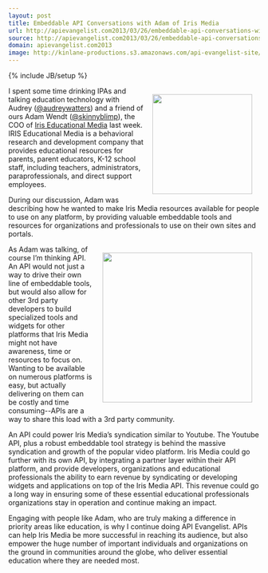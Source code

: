 ```yaml
---
layout: post
title: Embeddable API Conversations with Adam of Iris Media
url: http://apievangelist.com2013/03/26/embeddable-api-conversations-with-adam-of-iris-media/
source: http://apievangelist.com2013/03/26/embeddable-api-conversations-with-adam-of-iris-media/
domain: apievangelist.com2013
image: http://kinlane-productions.s3.amazonaws.com/api-evangelist-site/blog/iris-media-logo.jpeg
---
```

{% include JB/setup %}
<p><a title="Iris Educational Media" href="https://www.irised.com/" target="_blank"><img style="padding: 15px;" src="https://s3.amazonaws.com/kinlane-productions/api-evangelist/iris-media/iris-media-logo.jpeg" alt="" width="200" align="right" /></a></p>
<p>I spent some time drinking IPAs and talking education technology with Audrey (<a href="https://twitter.com/audreywatters">@audreywatters</a>) and a friend of ours Adam Wendt (<a href="https://twitter.com/skinnyblimp">@skinnyblimp</a>), the COO of&nbsp;<a title="Iris Educational Media" href="https://www.irised.com/" target="_blank">Iris Educational Media</a> last week.  IRIS Educational Media is a behavioral research and development company that provides educational resources for parents, parent educators, K-12 school staff, including teachers, administrators, paraprofessionals, and direct support employees.</p>
<p>During our discussion, Adam was describing how he wanted to make Iris Media resources available for people to use on any platform, by providing valuable embeddable tools and resources for organizations and professionals to use on their own sites and portals.</p>
<p><a title="Iris Educational Media" href="https://www.irised.com/" target="_blank"><img style="padding: 15px;" src="https://s3.amazonaws.com/kinlane-productions/api-evangelist/iris-media/iris-media-video.png" alt="" width="300" align="right" /></a></p>
<p>As Adam was talking, of course I&rsquo;m thinking API.  An API would not just a way to drive their own line of embeddable tools, but would also allow for other 3rd party developers to build specialized tools and widgets for other platforms that Iris Media might not have awareness, time or resources to focus on.  Wanting to be available on numerous platforms is easy, but actually delivering on them can be costly and time consuming--APIs are a way to share this load with a 3rd party community.</p>
<p>An API could power Iris Media&rsquo;s syndication similar to Youtube. The Youtube API, plus a robust embeddable tool strategy is behind the massive syndication and growth of the popular video platform. Iris Media could go further with its own API, by integrating a partner layer within their API platform, and provide developers, organizations and educational professionals the ability to earn revenue by syndicating or developing widgets and applications on top of the Iris Media API.  This revenue could go a long way in ensuring some of these essential educational professionals organizations stay in operation and continue making an impact.</p>
<p>Engaging with people like Adam, who are truly making a difference in priority areas like education, is why I continue doing API Evangelist.  APIs can help Iris Media be more successful in reaching its audience, but also empower the huge number of important individuals and organizations on the ground in communities around the globe, who deliver essential education where they are needed most.</p>
